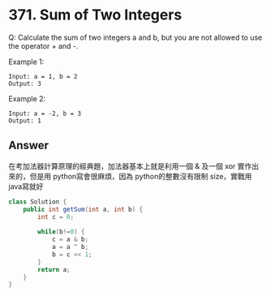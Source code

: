 # 371. Sum of Two Integers
Q: Calculate the sum of two integers a and b, but you are not allowed to use the operator + and -.

Example 1:
```
Input: a = 1, b = 2
Output: 3
```
Example 2:
```
Input: a = -2, b = 3
Output: 1
```
## Answer
在考加法器計算原理的經典題，加法器基本上就是利用一個 & 及一個 xor 實作出來的，但是用 python寫會很麻煩，因為 python的整數沒有限制 size，實戰用 java寫就好
```java
class Solution {
    public int getSum(int a, int b) {
        int c = 0;
        
        while(b!=0) {
            c = a & b;
            a = a ^ b;
            b = c << 1;
        }
        return a;
    }
}
```
